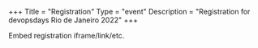 +++
Title = "Registration"
Type = "event"
Description = "Registration for devopsdays Rio de Janeiro 2022"
+++

<div style="width:100%; text-align:left;">

Embed registration iframe/link/etc.
</div></div>
</div>
